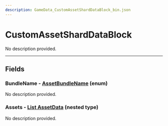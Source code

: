 ```yaml
---
description: GameData_CustomAssetShardDataBlock_bin.json
---
```


# CustomAssetShardDataBlock

No description provided.

***

## Fields

### BundleName - [AssetBundleName](../../enum-types.md#assetbundlename) (enum)

No description provided.

### Assets - [List AssetData](../../nested-types/assetdata.md) (nested type)

No description provided.
